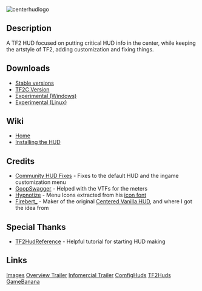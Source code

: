 ![centerhudlogo](https://github.com/Eerorri/center-hud/assets/97610612/6b637874-0b04-4d00-95e2-116845c3dc72)

## Description
A TF2 HUD focused on putting critical HUD info in the center, while keeping the artstyle of TF2, adding customization and fixing things.

## Downloads
- [Stable versions](https://github.com/Eerorri/center-hud/releases)
- [TF2C Version](https://github.com/Eerorri/center-hud/tree/tf2c)
- [Experimental (Windows)](https://github.com/Eerorri/center-hud/archive/refs/heads/main.zip)
- [Experimental (Linux)](https://github.com/Eerorri/center-hud/archive/refs/heads/linux.zip)

## Wiki
- [Home](https://github.com/Eerorri/center-hud/wiki)
- [Installing the HUD](https://github.com/Eerorri/center-hud/wiki/Installing-the-HUD)

## Credits
- [Community HUD Fixes](https://github.com/CriticalFlaw/TF2HUD.Fixes) - Fixes to the default HUD and the ingame customization menu
- [GoopSwagger](https://gamebanana.com/members/1672887) - Helped with the VTFs for the meters
- [Hypnotize](https://github.com/Hypnootize) - Menu Icons extracted from his [icon font](https://github.com/Hypnootize/TF2-HUD-Icons)
- [Firebert_](https://gamebanana.com/mods/316578) - Maker of the original [Centered Vanilla HUD](https://gamebanana.com/mods/316578), and where I got the idea from

## Special Thanks
- [TF2HudReference](https://github.com/JarateKing/TF2-Hud-Reference) - Helpful tutorial for starting HUD making

## Links
  [Images](https://imgur.com/a/0rIwB00)  [Overview Trailer](https://youtu.be/x7PHVyhndsc)  [Infomercial Trailer](https://youtu.be/G39x7-gmCzU)  [ComfigHuds](https://comfig.app/huds/page/center-hud/)  [TF2Huds](https://tf2huds.dev/hud/Center-Hud)  [GameBanana](https://gamebanana.com/mods/485626)
